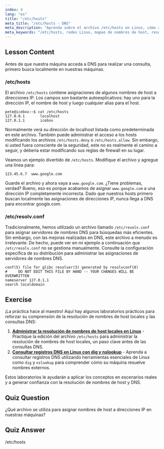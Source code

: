 ```yaml
---
index: 4
lang: "es"
title: "/etc/hosts"
meta_title: "/etc/hosts - DNS"
meta_description: "Aprenda sobre el archivo /etc/hosts en Linux, cómo asigna nombres de host a direcciones IP y su papel en la resolución de DNS. Comprenda la configuración básica de red."
meta_keywords: "/etc/hosts, redes Linux, mapeo de nombres de host, resolución DNS, tutorial de Linux, guía para principiantes"
---
```


## Lesson Content

Antes de que nuestra máquina acceda a DNS para realizar una consulta, primero busca localmente en nuestras máquinas.

### /etc/hosts

El archivo `/etc/hosts` contiene asignaciones de algunos nombres de host a direcciones IP. Los campos son bastante autoexplicativos: hay uno para la dirección IP, el nombre de host y luego cualquier alias para el host.

```plaintext
pete@icebox:~$ cat /etc/hosts
127.0.0.1       localhost
127.0.1.1       icebox
```

Normalmente verá su dirección de localhost listada como predeterminada en este archivo. También puede administrar el acceso a los hosts modificando los archivos `/etc/hosts.deny` o `/etc/hosts.allow`. Sin embargo, si usted fuera consciente de la seguridad, este no es realmente el camino a seguir, y debería estar modificando sus reglas de firewall en su lugar.

Veamos un ejemplo divertido de `/etc/hosts`. Modifique el archivo y agregue una línea para:

```plaintext
123.45.6.7  www.google.com
```

Guarde el archivo y ahora vaya a `www.google.com`. ¿Tiene problemas, verdad? Bueno, eso es porque acabamos de asignar `www.google.com` a una dirección IP completamente incorrecta. Dado que nuestros hosts primero buscan localmente las asignaciones de direcciones IP, nunca llega a DNS para encontrar google.com.

### /etc/resolv.conf

Tradicionalmente, hemos utilizado un archivo llamado `/etc/resolv.conf` para asignar servidores de nombres DNS para búsquedas más eficientes. Sin embargo, con las mejoras realizadas en DNS, este archivo a menudo es irrelevante. De hecho, puede ver en mi ejemplo a continuación que `/etc/resolv.conf` no se gestiona manualmente. Consulte la configuración específica de su distribución para administrar las asignaciones de servidores de nombres DNS.

```plaintext
conf(5) file for glibc resolver(3) generated by resolvconf(8)
#     DO NOT EDIT THIS FILE BY HAND -- YOUR CHANGES WILL BE OVERWRITTEN
nameserver 127.0.1.1
search localdomain
```

## Exercise

¡La práctica hace al maestro! Aquí hay algunos laboratorios prácticos para reforzar su comprensión de la resolución de nombres de host locales y las consultas DNS:

1. **[Administrar la resolución de nombres de host locales en Linux](https://labex.io/es/labs/linux-manage-local-hostname-resolution-in-linux-592792)** - Practique la edición del archivo `/etc/hosts` para administrar la resolución de nombres de host locales, un paso clave antes de las consultas DNS.
2. **[Consultar registros DNS en Linux con dig y nslookup](https://labex.io/es/labs/linux-query-dns-records-in-linux-with-dig-and-nslookup-592796)** - Aprenda a consultar registros DNS utilizando herramientas esenciales de Linux como `dig` y `nslookup` para comprender cómo su máquina resuelve nombres externos.

Estos laboratorios le ayudarán a aplicar los conceptos en escenarios reales y a generar confianza con la resolución de nombres de host y DNS.

## Quiz Question

¿Qué archivo se utiliza para asignar nombres de host a direcciones IP en nuestras máquinas?

## Quiz Answer

/etc/hosts
